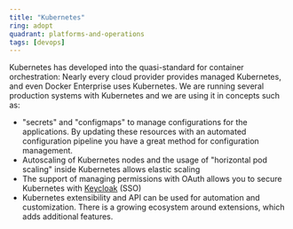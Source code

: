 ```yaml
---
title: "Kubernetes"
ring: adopt
quadrant: platforms-and-operations
tags: [devops]
---
```


Kubernetes has developed into the quasi-standard for container orchestration: Nearly every cloud provider provides managed Kubernetes, and even Docker Enterprise uses Kubernetes.
We are running several production systems with Kubernetes and we are using it in concepts such as:

- "secrets" and "configmaps" to manage configurations for the applications. By updating these resources with an automated configuration pipeline you have a great method for configuration management.
- Autoscaling of Kubernetes nodes and the usage of "horizontal pod scaling" inside Kubernetes allows elastic scaling
- The support of managing permissions with OAuth allows you to secure Kubernetes with [Keycloak](/tools/keycloak.html) (SSO)
- Kubernetes extensibility and API can be used for automation and customization. There is a growing ecosystem around extensions, which adds additional features.
